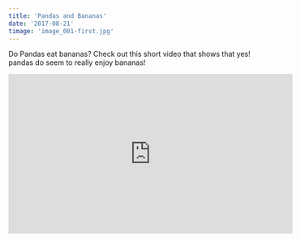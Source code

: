 ```yaml
---
title: 'Pandas and Bananas'
date: '2017-08-21'
timage: 'image_001-first.jpg'
---
```


Do Pandas eat bananas? Check out this short video that shows that yes! pandas do seem to really enjoy bananas!

<iframe width="560" height="315" src="https://www.youtube.com/embed/4SZl1r2O_bY" frameborder="0" allowfullscreen></iframe>
